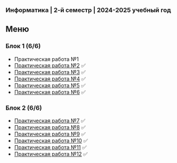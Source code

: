### Информатика | 2-й семестр | 2024-2025 учебный год

## Меню

### Блок 1 (6/6)
- Практическая работа №1
- [Практическая работа №2](https://github.com/RealJungleBird/Tasks/blob/main/Информатика/Блок%201/Практическая%20работа%20№2.pdf) :white_check_mark:
- [Практическая работа №3](https://github.com/RealJungleBird/Tasks/blob/main/Информатика/Блок%201/Практическая%20работа%20№3.pdf) :white_check_mark:
- [Практическая работа №4](https://github.com/RealJungleBird/Tasks/blob/main/Информатика/Блок%201/Практическая%20работа%20№4.pdf) :white_check_mark:
- [Практическая работа №5](https://github.com/RealJungleBird/Tasks/blob/main/Информатика/Блок%201/Практическая%20работа%20№5.pdf) :white_check_mark:
- [Практическая работа №6](https://github.com/RealJungleBird/Tasks/blob/main/Информатика/Блок%201/Практическая%20работа%20№6.pdf) :white_check_mark:

### Блок 2 (6/6)
- [Практическая работа №7](https://github.com/RealJungleBird/Tasks/blob/main/Информатика/Блок%201/Практическая%20работа%20№7.pdf) :white_check_mark:
- [Практическая работа №8](https://github.com/RealJungleBird/Tasks/blob/main/Информатика/Блок%201/Практическая%20работа%20№8.pdf) :white_check_mark:
- [Практическая работа №9](https://github.com/RealJungleBird/Tasks/blob/main/Информатика/Блок%201/Практическая%20работа%20№9.pdf) :white_check_mark:
- [Практическая работа №10](https://github.com/RealJungleBird/Tasks/blob/main/Информатика/Блок%201/Практическая%20работа%20№10.pdf) :white_check_mark:
- [Практическая работа №11](https://github.com/RealJungleBird/Tasks/blob/main/Информатика/Блок%201/Практическая%20работа%20№11.pdf) :white_check_mark:
- [Практическая работа №12](https://github.com/RealJungleBird/Tasks/blob/main/Информатика/Блок%201/Практическая%20работа%20№12.pdf) :white_check_mark: